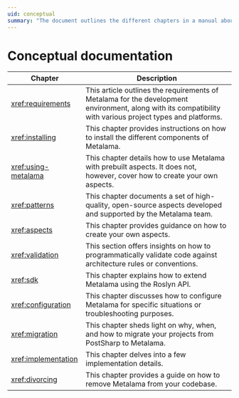 ```yaml
---
uid: conceptual
summary: "The document outlines the different chapters in a manual about Metalama, covering topics like requirements, installation, usage, aspect creation, validation, configuration, migration, and removal."
---
```

# Conceptual documentation


| Chapter              | Description                                                                                                              |
|----------------------|--------------------------------------------------------------------------------------------------------------------------|
| <xref:requirements> | This article outlines the requirements of Metalama for the development environment, along with its compatibility with various project types and platforms.
| <xref:installing>   | This chapter provides instructions on how to install the different components of Metalama. |
| <xref:using-metalama> | This chapter details how to use Metalama with prebuilt aspects. It does not, however, cover how to create your own aspects.
| <xref:patterns> | This chapter documents a set of high-quality, open-source aspects developed and supported by the Metalama team. |
| <xref:aspects>      | This chapter provides guidance on how to create your own aspects.
| <xref:validation>    | This section offers insights on how to programmatically validate code against architecture rules or conventions.
| <xref:sdk> | This chapter explains how to extend Metalama using the Roslyn API.
| <xref:configuration>    | This chapter discusses how to configure Metalama for specific situations or troubleshooting purposes. |
| <xref:migration> | This chapter sheds light on why, when, and how to migrate your projects from PostSharp to Metalama.
| <xref:implementation> | This chapter delves into a few implementation details.
| <xref:divorcing> | This chapter provides a guide on how to remove Metalama from your codebase.

